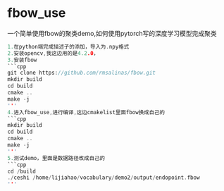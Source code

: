# fbow_use

一个简单使用fbow的聚类demo,如何使用pytorch写的深度学习模型完成聚类 
```c
1.在python端完成描述子的添加，导入为.npy格式  
2.安装opencv,我这边用的是4.2.0，  
3.安装fbow   
```cpp
git clone https://github.com/rmsalinas/fbow.git  
mkdir build 
cd build
cmake ..
make -j
'''
4.进入fbow_use,进行编译,这边cmakelist里面fbow换成自己的
```cpp
mkdir build 
cd build
cmake ..
make -j
'''
5.测试demo，里面是数据路径改成自己的
```cpp
cd /build
./ceshi /home/lijiahao/vocabulary/demo2/output/endopoint.fbow
'''
